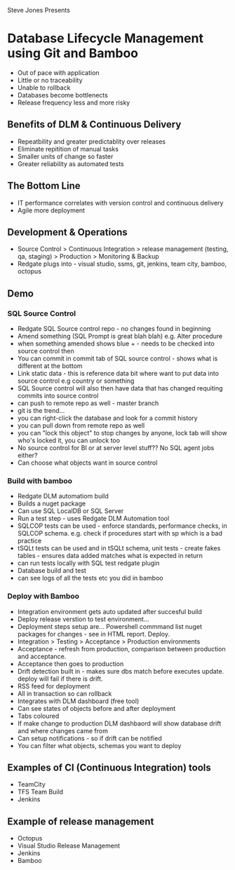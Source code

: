 
Steve Jones Presents

# Database Lifecycle Management using Git and Bamboo

* Out of pace with application
* Little or no traceability
* Unable to rollback
* Databases become bottlenects
* Release frequency less and more risky

## Benefits of DLM & Continuous Delivery

* Repeatbility and greater predictablity over releases
* Eliminate repitition of manual tasks
* Smaller units of change so faster
* Greater reliability as automated tests

## The Bottom Line

* IT performance correlates with version control and continuous delivery
* Agile more deployment

## Development & Operations

* Source Control > Continuous Integration > release management (testing, qa, staging) > Production > Monitoring & Backup
* Redgate plugs into - visual studio, ssms, git, jenkins, team city, bamboo, octopus 

## Demo 

### SQL Source Control 

* Redgate SQL Source control repo  - no changes found in beginning
* Amend something (SQL Prompt is great blah blah) e.g. Alter procedure 
* when something amended shows blue + - needs to be checked into source control then
* You can commit in commit tab of SQL source control - shows what is different at the bottom 
* Link static data - this is reference data bit where want to put data into source control e.g country or something 
* SQL Source control will also then have data that has changed requiting commits into source control
* can push to remote repo as well - master branch 
* git is the trend... 
* you can right-click the database and look for a commit history 
* you can pull down from remote repo as well
* you can "lock this object" to stop changes by anyone, lock tab will show who's locked it, you can unlock too
* No source control for BI or at server level stuff?? No SQL agent jobs either? 
* Can choose what objects want in source control 

### Build with bamboo

* Redgate DLM automatiom build
* Builds a nuget package 
* Can use SQL LocalDB or SQL Server
* Run a test step - uses Redgate DLM Automation tool
* SQLCOP tests can be used - enforce standards, performance checks, in SQLCOP schema. e.g. check if procedures start with sp which is a bad practice
* tSQLt tests can be used and in tSQLt schema, unit tests - create fakes tables - ensures data added matches what is expected in return
* can run tests locally with SQL test redgate plugin 
* Database build and test
* can see logs of all the tests etc you did in bamboo 

### Deploy with Bamboo
* Integration environment gets auto updated after succesful build
* Deploy release verstion to test environment...
* Deployment steps setup are... Powershell commmand list nuget packages for changes - see in HTML report. Deploy. 
* Integration > Testing > Acceptance > Production environments
* Acceptance - refresh from production, comparison between production and acceptance. 
* Acceptance then goes to production
* Drift detection built in - makes sure dbs match before executes update. deploy will fail if there is drift. 
* RSS feed for deployment
* All in transaction so can rollback 
* Integrates with DLM dashboard (free tool)
* Can see states of objects before and after deployment
* Tabs coloured
* If make change to production DLM dashbaord will show database drift and where changes came from
* Can setup notifications - so if drift can be notified 
* You can filter what objects, schemas you want to deploy

## Examples of CI (Continuous Integration) tools

* TeamCity
* TFS Team Build
* Jenkins 

## Example of release management

* Octopus
* Visual Studio Release Management
* Jenkins
* Bamboo 



